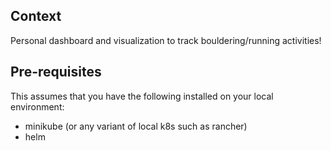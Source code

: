 ## Context

Personal dashboard and visualization to track bouldering/running activities!  

## Pre-requisites

This assumes that you have the following installed on your local environment:  
- minikube (or any variant of local k8s such as rancher)
- helm 

